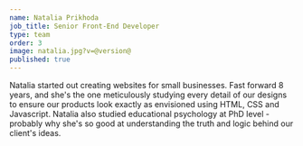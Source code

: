 ```yaml
---
name: Natalia Prikhoda
job_title: Senior Front-End Developer
type: team
order: 3
image: natalia.jpg?v=@version@
published: true
---
```


Natalia started out creating websites for small businesses. Fast forward 8 years, and she's the one meticulously studying every detail of our designs to ensure our products look exactly as envisioned using HTML, CSS and Javascript. Natalia also studied educational psychology at PhD level - probably why she's so good at understanding the truth and logic behind our client's ideas.
